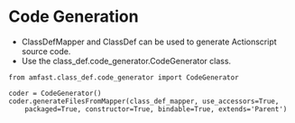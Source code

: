 # Code Generation #

  * ClassDefMapper and ClassDef can be used to generate Actionscript source code.
  * Use the class\_def.code\_generator.CodeGenerator class.

```
from amfast.class_def.code_generator import CodeGenerator   

coder = CodeGenerator()
coder.generateFilesFromMapper(class_def_mapper, use_accessors=True,
    packaged=True, constructor=True, bindable=True, extends='Parent')
```
